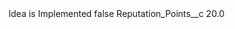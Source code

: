 <?xml version="1.0" encoding="UTF-8"?>
<CustomMetadata xmlns="http://soap.sforce.com/2006/04/metadata" xmlns:xsi="http://www.w3.org/2001/XMLSchema-instance" xmlns:xsd="http://www.w3.org/2001/XMLSchema">
    <label>Idea is Implemented</label>
    <protected>false</protected>
    <values>
        <field>Reputation_Points__c</field>
        <value xsi:type="xsd:double">20.0</value>
    </values>
</CustomMetadata>
